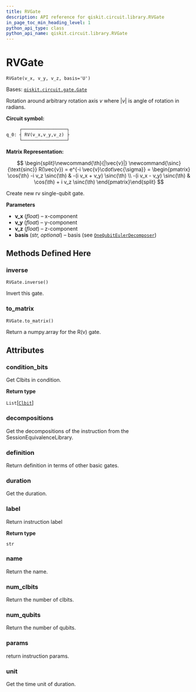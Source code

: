 ```yaml
---
title: RVGate
description: API reference for qiskit.circuit.library.RVGate
in_page_toc_min_heading_level: 1
python_api_type: class
python_api_name: qiskit.circuit.library.RVGate
---
```


# RVGate

<span id="qiskit.circuit.library.RVGate" />

`RVGate(v_x, v_y, v_z, basis='U')`

Bases: [`qiskit.circuit.gate.Gate`](qiskit.circuit.Gate "qiskit.circuit.gate.Gate")

Rotation around arbitrary rotation axis $v$ where $|v|$ is angle of rotation in radians.

**Circuit symbol:**

```python
     ┌─────────────────┐
q_0: ┤ RV(v_x,v_y,v_z) ├
     └─────────────────┘
```

**Matrix Representation:**

$$
\begin{split}\newcommand{\th}{|\vec{v}|}
\newcommand{\sinc}{\text{sinc}}
    R(\vec{v}) = e^{-i \vec{v}\cdot\vec{\sigma}} =
        \begin{pmatrix}
            \cos{\th} -i v_z \sinc(\th) & -(i v_x + v_y) \sinc(\th) \\
            -(i v_x - v_y) \sinc(\th) & \cos(\th) + i v_z \sinc(\th)
        \end{pmatrix}\end{split}
$$

Create new rv single-qubit gate.

**Parameters**

*   **v\_x** (*float*) – x-component
*   **v\_y** (*float*) – y-component
*   **v\_z** (*float*) – z-component
*   **basis** (*str, optional*) – basis (see [`OneQubitEulerDecomposer`](qiskit.quantum_info.OneQubitEulerDecomposer "qiskit.quantum_info.synthesis.one_qubit_decompose.OneQubitEulerDecomposer"))

## Methods Defined Here

### inverse

<span id="qiskit.circuit.library.RVGate.inverse" />

`RVGate.inverse()`

Invert this gate.

### to\_matrix

<span id="qiskit.circuit.library.RVGate.to_matrix" />

`RVGate.to_matrix()`

Return a numpy.array for the R(v) gate.

## Attributes

<span id="qiskit.circuit.library.RVGate.condition_bits" />

### condition\_bits

Get Clbits in condition.

**Return type**

`List`\[[`Clbit`](qiskit.circuit.Clbit "qiskit.circuit.classicalregister.Clbit")]

<span id="qiskit.circuit.library.RVGate.decompositions" />

### decompositions

Get the decompositions of the instruction from the SessionEquivalenceLibrary.

<span id="qiskit.circuit.library.RVGate.definition" />

### definition

Return definition in terms of other basic gates.

<span id="qiskit.circuit.library.RVGate.duration" />

### duration

Get the duration.

<span id="qiskit.circuit.library.RVGate.label" />

### label

Return instruction label

**Return type**

`str`

<span id="qiskit.circuit.library.RVGate.name" />

### name

Return the name.

<span id="qiskit.circuit.library.RVGate.num_clbits" />

### num\_clbits

Return the number of clbits.

<span id="qiskit.circuit.library.RVGate.num_qubits" />

### num\_qubits

Return the number of qubits.

<span id="qiskit.circuit.library.RVGate.params" />

### params

return instruction params.

<span id="qiskit.circuit.library.RVGate.unit" />

### unit

Get the time unit of duration.

